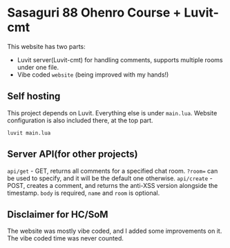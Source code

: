 # Sasaguri 88 Ohenro Course + Luvit-cmt

This website has two parts:

* Luvit server(Luvit-cmt) for handling comments, supports multiple rooms under one file.
* Vibe coded `website` (being improved with my hands!)

## Self hosting

This project depends on Luvit. Everything else is under `main.lua`. Website configuration is also included there, at the top part.

```luvit main.lua```

## Server API(for other projects)

`api/get` - GET, returns all comments for a specified chat room. `?room=` can be used to specify, and it will be the default one otherwise.
`api/create` - POST, creates a comment, and returns the anti-XSS version alongside the timestamp. `body` is required, `name` and `room` is optional.

## Disclaimer for HC/SoM
The website was mostly vibe coded, and I added some improvements on it. The vibe coded time was never counted.
